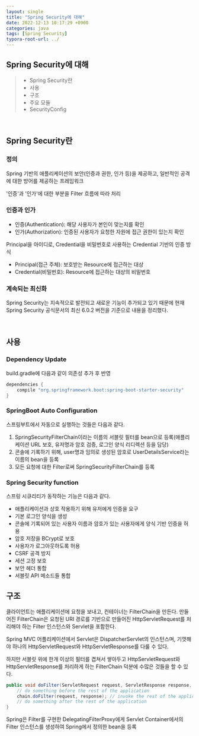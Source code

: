 ```yaml
---
layout: single
title: "Spring Security에 대해"
date: 2022-12-13 10:17:29 +0900
categories: java
tags: [Spring Security]
typora-root-url: ../
---
```



## Spring Security에 대해
> - Spring Security란
> - 사용
> - 구조
> - 주요 모듈
> - SecurityConfig

<br>

## Spring Security란

### 정의

Spring 기반의 애플리케이션의 보안(인증과 권한, 인가 등)을 제공하고, 일반적인 공격에 대한 방어를 제공하는 프레임워크

'인증'과 '인가'에 대한 부분을 Filter 흐름에 따라 처리

### 인증과 인가

- 인증(Authentication): 해당 사용자가 본인이 맞는지를 확인
- 인가(Authorization): 인증된 사용자가 요청한 자원에 접근 권한이 있는지 확인

Principal을 아이디로, Credential을 비밀번호로 사용하는 Credential 기반의 인증 방식

- Principal(접근 주체): 보호받는 Resource에 접근하는 대상
- Credential(비밀번호): Resource에 접근하는 대상의 비밀번호

### 계속되는 최신화

Spring Security는 지속적으로 발전되고 새로운 기능이 추가되고 있기 때문에 현재 Spring Security 공식문서의 최신 6.0.2 버전을 기준으로 내용을 정리했다.

<br>

## 사용

### Dependency Update

build.gradle에 다음과 같이 의존성 추가 후 반영
```groovy
dependencies {
	compile "org.springframework.boot:spring-boot-starter-security"
}
```

### SpringBoot Auto Configuration

스프링부트에서 자동으로 실행하는 것들은 다음과 같다.

1. SpringSecurityFilterChain이라는 이름의 서블릿 필터를 bean으로 등록(애플리케이션 URL 보호, 유저명과 암호 검증, 로그인 양식 리디렉션 등을 담당)
2. 콘솔에 기록하기 위해, user명과 임의로 생성된 암호로 UserDetailsService라는 이름의 bean을 등록
3. 모든 요청에 대한 Filter로써 SpringSecurityFilterChain를 등록

### Spring Security function

스프링 시큐리티가 동작하는 기능은 다음과 같다.

- 애플리케이션과 상호 작용하기 위해 유저에게 인증을 요구
- 기본 로그인 양식을 생성
- 콘솔에 기록되어 있는 사용자 이름과 암호가 있는 사용자에게 양식 기반 인증을 허용
- 암호 저장을 BCrypt로 보호
- 사용자가 로그아웃하도록 허용
- CSRF 공격 방지
- 세션 고정 보호
- 보안 헤더 통합
- 서블릿 API 메소드들 통합

## 구조

클라이언트는 애플리케이션에 요청을 보내고, 컨테이너는 FilterChain을 만든다.
만들어진 FilterChain은 요청된 URI 경로를 기반으로 만들어진 HttpServletRequest를 처리해야 하는 Filter 인스턴스와 Servlet을 포함한다.

Spring MVC 어플리케이션에서 Servlet은 DispatcherServlet의 인스턴스며, 기껏해야 하나의 HttpServletRequest와 HttpServletResponse를 다룰 수 있다.

하지만 서블릿 위에 한개 이상의 필터를 겹쳐서 쌓아두고 HttpServletRequest와 HttpServletResponse를 처리하게 하는 FilterChain 덕분에 수많은 것들을 할 수 있다.

```java
public void doFilter(ServletRequest request, ServletResponse response, FilterChain chain) {
	// do something before the rest of the application
    chain.doFilter(request, response); // invoke the rest of the application
    // do something after the rest of the application
}
```

Spring은 Filter를 구현한 DelegatingFilterProxy에게 Servlet Container에서의 Filter 인스턴스를 생성하여 Spring에서 정의한 bean을 등록





<br>